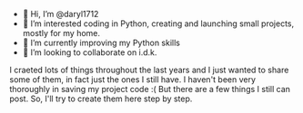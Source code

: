 - 👋 Hi, I’m @daryl1712
- 👀 I’m interested coding in Python, creating and launching small projects, mostly for my home.
- 🌱 I’m currently improving my Python skills
- 💞️ I’m looking to collaborate on i.d.k.

I craeted lots of things throughout the last years and I just wanted to share some of them, in fact just the ones I still have. I haven't been very thoroughly in saving my project code :(
But there are a few things I still can post. So, I'll try to create them here step by step.


